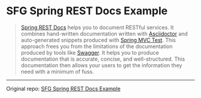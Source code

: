 # SFG Spring REST Docs Example

> [Spring REST Docs](https://spring.io/projects/spring-restdocs) helps you to document RESTful services.
> It combines hand-written documentation written with [Asciidoctor](https://asciidoctor.org/) and auto-generated snippets produced with [Spring MVC Test](https://docs.spring.io/spring/docs/current/spring-framework-reference/#spring-mvc-test-framework). This approach frees you from the limitations of the documentation produced by tools like [Swagger](https://swagger.io/).
> It helps you to produce documentation that is accurate, concise, and well-structured. This documentation then allows your users to get the information they need with a minimum of fuss.

---
Original repo:
[SFG Spring REST Docs Example](https://github.com/springframeworkguru/sfg-restdocs-example)
